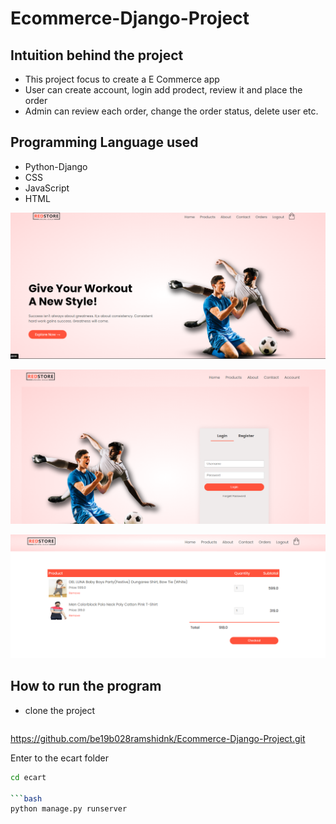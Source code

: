 # Ecommerce-Django-Project

## Intuition behind the project
* This project focus to create a E Commerce app
* User can create account, login add prodect, review it and place the order 
* Admin can review each order, change the order status, delete user etc.

## Programming Language used
* Python-Django
* CSS
* JavaScript
* HTML

![alt text](image-1.png)

![alt text](image-2.png)

![alt text](image.png)

## How to run the program

* clone the project

   ```bash
https://github.com/be19b028ramshidnk/Ecommerce-Django-Project.git

Enter to the ecart folder
   ```bash
cd ecart

   ```bash
python manage.py runserver